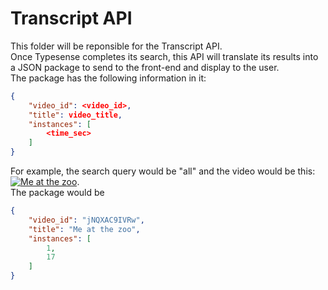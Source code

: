 # Transcript API

This folder will be reponsible for the Transcript API.  
Once Typesense completes its search, this API will translate its results into a JSON package to send to the front-end and display to the user.  
The package has the following information in it:
```json
{
    "video_id": <video_id>,
    "title": video_title,
    "instances": [
        <time_sec>
    ]
}
```
For example, the search query would be "all" and the video would be this:  
[![Me at the zoo](https://www.youtube.com/watch?v=jNQXAC9IVRw/0.jpg)](https://www.youtube.com/watch?v=jNQXAC9IVRw).  
The package would be
```json
{
    "video_id": "jNQXAC9IVRw",
    "title": "Me at the zoo",
    "instances": [
        1,
        17
    ]
}
```

